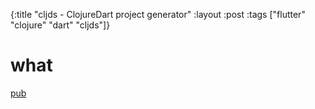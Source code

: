 {:title "cljds - ClojureDart project generator"
 :layout :post
 :tags  ["flutter" "clojure" "dart" "cljds"]}

# what

[pub][1]

[1]: https://pub.dev/packages/cljds

